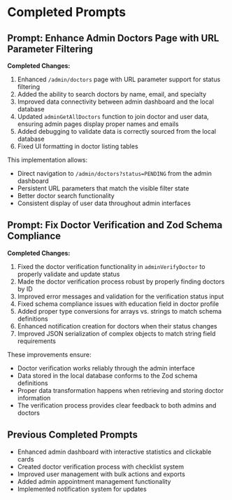 # Completed Prompts

## Prompt: Enhance Admin Doctors Page with URL Parameter Filtering

**Completed Changes:**

1. Enhanced `/admin/doctors` page with URL parameter support for status filtering
2. Added the ability to search doctors by name, email, and specialty
3. Improved data connectivity between admin dashboard and the local database
4. Updated `adminGetAllDoctors` function to join doctor and user data, ensuring admin pages display proper names and emails
5. Added debugging to validate data is correctly sourced from the local database
6. Fixed UI formatting in doctor listing tables

This implementation allows:

- Direct navigation to `/admin/doctors?status=PENDING` from the admin dashboard
- Persistent URL parameters that match the visible filter state
- Better doctor search functionality
- Consistent display of user data throughout admin interfaces

## Prompt: Fix Doctor Verification and Zod Schema Compliance

**Completed Changes:**

1. Fixed the doctor verification functionality in `adminVerifyDoctor` to properly validate and update status
2. Made the doctor verification process robust by properly finding doctors by ID
3. Improved error messages and validation for the verification status input
4. Fixed schema compliance issues with education field in doctor profile
5. Added proper type conversions for arrays vs. strings to match schema definitions
6. Enhanced notification creation for doctors when their status changes
7. Improved JSON serialization of complex objects to match string field requirements

These improvements ensure:

- Doctor verification works reliably through the admin interface
- Data stored in the local database conforms to the Zod schema definitions
- Proper data transformation happens when retrieving and storing doctor information
- The verification process provides clear feedback to both admins and doctors

## Previous Completed Prompts

- Enhanced admin dashboard with interactive statistics and clickable cards
- Created doctor verification process with checklist system
- Improved user management with bulk actions and exports
- Added admin appointment management functionality
- Implemented notification system for updates
